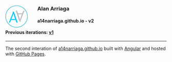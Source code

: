 <div>
  <img align="left" src="./src/assets/logo.svg" width="70" style="margin-right: 30px">
  <div>
    <h3><b>Alan Arriaga</b></h3>
    <h4>a14narriaga.github.io - v2</h4>
    <h4>Previous iterations: <a href="https://github.com/A14Narriaga/v1">v1</a></h4>
  </div>
</div>
<hr>
<p>The second interation of <a href="https://a14narriaga.github.io">a14narriaga.github.io</a> built with <a href="https://angular.io">Angular</a> and hosted with  <a href="https://pages.github.com">GitHub Pages</a>.</p>
